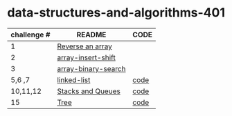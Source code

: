 # data-structures-and-algorithms-401


|challenge # | README| CODE |
| ---| ---------------------------------- |---------|
| 1 |[Reverse an array](challenge/array-reverse/README.md) | |
| 2 |[array-insert-shift](challenge/array-insert-shift/readme.md) | |
| 3 |[array-binary-search](challenge/array-binary-search/README.md)| |
| 5,6 ,7|[linked-list](challenge/linked-list/README.md)  |[code](challenge/linked-list)|
| 10,11,12 |[Stacks and Queues](challenge/stack-queue/README.md)|[code](challenge/stack-queue) |
| 15 |[Tree](challenge/tree/README.md)|[code](challenge/tree)|

